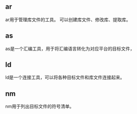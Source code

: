 


ar
---

ar用于管理库文件的工具。 可以创建库文件、修改库、提取库。


as
---

as是一个汇编工具，用于将汇编语言转化为对应平台的目标文件，


ld
---

ld是一个连接工具，可以将各种目标文件和库文件连接起来。

nm
---

nm用于列出目标文件的符号清单。    


